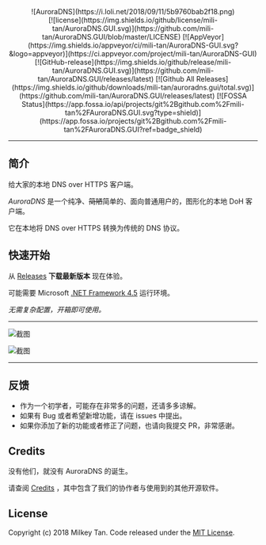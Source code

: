 <center>
![AuroraDNS](https://i.loli.net/2018/09/11/5b9760bab2f18.png)
</center>

<center>
[![license](https://img.shields.io/github/license/mili-tan/AuroraDNS.GUI.svg)](https://github.com/mili-tan/AuroraDNS.GUI/blob/master/LICENSE) [![AppVeyor](https://img.shields.io/appveyor/ci/mili-tan/AuroraDNS-GUI.svg?&logo=appveyor)](https://ci.appveyor.com/project/mili-tan/AuroraDNS-GUI) [![GitHub-release](https://img.shields.io/github/release/mili-tan/AuroraDNS.GUI.svg)](https://github.com/mili-tan/AuroraDNS.GUI/releases/latest) [![Github All Releases](https://img.shields.io/github/downloads/mili-tan/auroradns.gui/total.svg)](https://github.com/mili-tan/AuroraDNS.GUI/releases/latest) [![FOSSA Status](https://app.fossa.io/api/projects/git%2Bgithub.com%2Fmili-tan%2FAuroraDNS.GUI.svg?type=shield)](https://app.fossa.io/projects/git%2Bgithub.com%2Fmili-tan%2FAuroraDNS.GUI?ref=badge_shield)
</center>



----------



## 简介

给大家的本地 DNS over HTTPS 客户端。

*AuroraDNS* 是一个纯净、~~简陋~~简单的、面向普通用户的，图形化的本地 DoH 客户端。

它在本地将 DNS over HTTPS 转换为传统的 DNS 协议。

## 快速开始

从 [Releases](https://github.com/mili-tan/AuroraDNS.GUI/releases) **下载最新版本** 现在体验。

可能需要 Microsoft [.NET Framework 4.5](https://docs.microsoft.com/zh-cn/dotnet/framework/install/on-windows-10) 运行环境。

*无需复杂配置，开箱即可使用。* 

------

![截图](https://i.loli.net/2018/12/25/5c218bf60924c.jpg)

![截图](https://i.loli.net/2018/09/11/5b9767055b850.png)

------

## 反馈

- 作为一个初学者，可能存在非常多的问题，还请多多谅解。
- 如果有 Bug 或者希望新增功能，请在 issues 中提出。
- 如果你添加了新的功能或者修正了问题，也请向我提交 PR，非常感谢。

## Credits 

没有他们，就没有 AuroraDNS 的诞生。

请查阅 [Credits](https://github.com/mili-tan/AuroraDNS.GUI/blob/master/CREDITS) ，其中包含了我们的协作者与使用到的其他开源软件。

## License

Copyright (c) 2018 Milkey Tan. Code released under the [MIT License](https://github.com/mili-tan/AuroraDNS.GUI/blob/master/LICENSE). 
